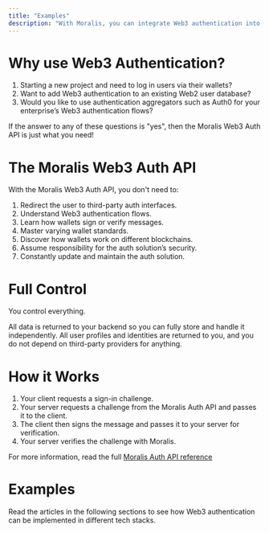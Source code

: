 ```yaml
---
title: "Examples"
description: "With Moralis, you can integrate Web3 authentication into any tech stack quickly and easily."
---
```

# Why use Web3 Authentication?

1. Starting a new project and need to log in users via their wallets?
2. Want to add Web3 authentication to an existing Web2 user database?
3. Would you like to use authentication aggregators such as Auth0 for your enterprise’s Web3 authentication flows?

If the answer to any of these questions is "yes", then the Moralis Web3 Auth API is just what you need!

# The Moralis Web3 Auth API

With the Moralis Web3 Auth API, you don't need to:

1. Redirect the user to third-party auth interfaces.
2. Understand Web3 authentication flows.
3. Learn how wallets sign or verify messages.
4. Master varying wallet standards.
5. Discover how wallets work on different blockchains.
6. Assume responsibility for the auth solution’s security.
7. Constantly update and maintain the auth solution.

# Full Control

You control everything.

All data is returned to your backend so you can fully store and handle it independently. All user profiles and identities are returned to you, and you do not depend on third-party providers for anything.

# How it Works

1. Your client requests a sign-in challenge.
2. Your server requests a challenge from the Moralis Auth API and passes it to the client.
3. The client then signs the message and passes it to your server for verification.
4. Your server verifies the challenge with Moralis.

For more information, read the full [Moralis Auth API reference](https://docs.moralis.io/reference/requestchallengeevm) 

# Examples

Read the articles in the following sections to see how Web3 authentication can be implemented in different tech stacks.